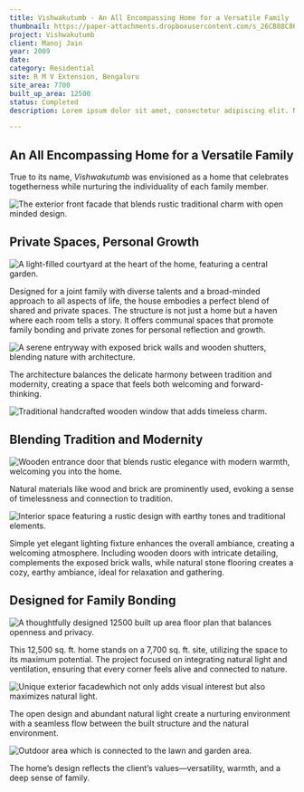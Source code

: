 ```yaml
---
title: Vishwakutumb - An All Encompassing Home for a Versatile Family
thumbnail: https://paper-attachments.dropboxusercontent.com/s_26CB88C86AB9D878EECEECDF22768797DB341BF06AA74ECB8105676619FC3AF8_1729162157204_gs+-+jain+-+001.JPG
project: Vishwakutumb 
client: Manoj Jain
year: 2009
date:
category: Residential 
site: R M V Extension, Bengaluru
site_area: 7700
built_up_area: 12500
status: Completed
description: Lorem ipsum dolor sit amet, consectetur adipiscing elit. Nullam ultricies interdum tortor, sit amet gravida ipsum fermentum ut. Aenean sagittis metus justo, at vestibulum elit malesuada a. Suspendisse dictum, sapien eu tincidunt convallis, elit urna rhoncus leo, ac fermentum lorem libero in magna. Integer scelerisque odio et convallis faucibus.

---
```


## An All Encompassing Home for a Versatile Family

True to its name, *Vishwakutumb* was envisioned as a home that celebrates togetherness while nurturing the individuality of each family member. 

![The exterior front facade that blends rustic traditional charm with open minded design.](https://paper-attachments.dropboxusercontent.com/s_26CB88C86AB9D878EECEECDF22768797DB341BF06AA74ECB8105676619FC3AF8_1729162157204_gs+-+jain+-+001.JPG)

## Private Spaces, Personal Growth
![A light-filled courtyard at the heart of the home, featuring a central garden.](https://paper-attachments.dropboxusercontent.com/s_26CB88C86AB9D878EECEECDF22768797DB341BF06AA74ECB8105676619FC3AF8_1729159798807_gs+-+jain+-006.JPG)


Designed for a joint family with diverse talents and a broad-minded approach to all aspects of life, the house embodies a perfect blend of shared and private spaces. The structure is not just a home but a haven where each room tells a story. It offers communal spaces that promote family bonding and private zones for personal reflection and growth.


![A serene entryway with exposed brick walls and wooden shutters, blending nature with architecture.](https://paper-attachments.dropboxusercontent.com/s_26CB88C86AB9D878EECEECDF22768797DB341BF06AA74ECB8105676619FC3AF8_1729160013224_gs+-+jain+-+003.JPG)


The architecture balances the delicate harmony between tradition and modernity, creating a space that feels both welcoming and forward-thinking.


![Traditional handcrafted wooden window that adds timeless charm.](https://paper-attachments.dropboxusercontent.com/s_26CB88C86AB9D878EECEECDF22768797DB341BF06AA74ECB8105676619FC3AF8_1729161011648_gs+-+jain+-+008.JPG)

## Blending Tradition and Modernity
![Wooden entrance door that blends rustic elegance with modern warmth, welcoming you into the home.](https://paper-attachments.dropboxusercontent.com/s_26CB88C86AB9D878EECEECDF22768797DB341BF06AA74ECB8105676619FC3AF8_1729161642551_gs+-+jain+-002.JPG)


Natural materials like wood and brick are prominently used, evoking a sense of timelessness and connection to tradition.

![Interior space featuring a rustic design with earthy tones and traditional elements.](https://paper-attachments.dropboxusercontent.com/s_26CB88C86AB9D878EECEECDF22768797DB341BF06AA74ECB8105676619FC3AF8_1729160252808_gs+-+jain+-+007.JPG)


Simple yet elegant lighting fixture enhances the overall ambiance, creating a welcoming atmosphere. Including wooden doors with intricate detailing, complements the exposed brick walls, while natural stone flooring creates a cozy, earthy ambiance, ideal for relaxation and gathering.

## Designed for Family Bonding
![A thoughtfully designed 12500 built up area floor plan that balances openness and privacy.](https://paper-attachments.dropboxusercontent.com/s_26CB88C86AB9D878EECEECDF22768797DB341BF06AA74ECB8105676619FC3AF8_1729160638861_Screenshot+2024-10-17+155325.png)


This 12,500 sq. ft. home stands on a 7,700 sq. ft. site, utilizing the space to its maximum potential. The project focused on integrating natural light and ventilation, ensuring that every corner feels alive and connected to nature. 

![Unique exterior facadewhich not only adds visual interest but also maximizes natural light.](https://paper-attachments.dropboxusercontent.com/s_26CB88C86AB9D878EECEECDF22768797DB341BF06AA74ECB8105676619FC3AF8_1729161941491_gs+-+jain+-+005.JPG)


The open design and abundant natural light create a nurturing environment with a seamless flow between the built structure and the natural environment.

![Outdoor area which is connected to the lawn and garden area.](https://paper-attachments.dropboxusercontent.com/s_26CB88C86AB9D878EECEECDF22768797DB341BF06AA74ECB8105676619FC3AF8_1729161252333_visw_004.JPG)


The home’s design reflects the client’s values—versatility, warmth, and a deep sense of family.


